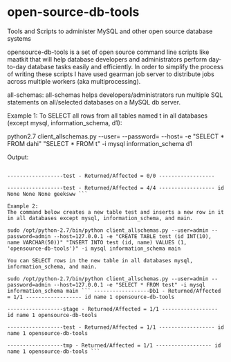 # open-source-db-tools

Tools and Scripts to administer MySQL and other open source database systems

opensource-db-tools is a set of open source command line scripts like maatkit that will help database developers and administrators perform day-to-day database tasks easily and efficiently. In order to simplify the process of writing these scripts I have used gearman job server to distribute jobs across multiple workers (aka multiprocessing).

all-schemas:
all-schemas helps developers/administrators run multiple SQL statements on all/selected databases on a MySQL db server.

Example 1:
To SELECT all rows from all tables named t in all databases (except mysql, information_schema, d1):

python2.7 client_allschemas.py --user=<db username> --password=<db user password> --host=<db host or IP address> -e "SELECT * FROM dahi" "SELECT * FROM t" -i mysql information_schema d1

Output:
``` ------------------t5 - Returned/Affected = 1/1 ------------------ id 1

------------------test - Returned/Affected = 0/0 ------------------

------------------test - Returned/Affected = 4/4 ------------------ id None None None geeksww ```

Example 2:
The command below creates a new table test and inserts a new row in it in all databases except mysql, information_schema, and main.

sudo /opt/python-2.7/bin/python client_allschemas.py --user=admin --password=admin --host=127.0.0.1 -e "CREATE TABLE test (id INT(10), name VARCHAR(50))" "INSERT INTO test (id, name) VALUES (1, 'opensource-db-tools')" -i mysql information_schema main

You can SELECT rows in the new table in all databases mysql, information_schema, and main.

sudo /opt/python-2.7/bin/python client_allschemas.py --user=admin --password=admin --host=127.0.0.1 -e "SELECT * FROM test" -i mysql information_schema main ``` ------------------Db1 - Returned/Affected = 1/1 ------------------ id name 1 opensource-db-tools

------------------stage - Returned/Affected = 1/1 ------------------ id name 1 opensource-db-tools

------------------test - Returned/Affected = 1/1 ------------------ id name 1 opensource-db-tools

------------------tmp - Returned/Affected = 1/1 ------------------ id name 1 opensource-db-tools ```